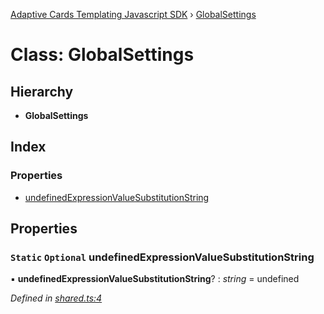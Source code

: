 [Adaptive Cards Templating Javascript SDK](../README.md) › [GlobalSettings](globalsettings.md)

# Class: GlobalSettings

## Hierarchy

* **GlobalSettings**

## Index

### Properties

* [undefinedExpressionValueSubstitutionString](globalsettings.md#static-optional-undefinedexpressionvaluesubstitutionstring)

## Properties

### `Static` `Optional` undefinedExpressionValueSubstitutionString

▪ **undefinedExpressionValueSubstitutionString**? : *string* = undefined

*Defined in [shared.ts:4](https://github.com/microsoft/AdaptiveCards/blob/689f58229/source/nodejs/adaptivecards-templating/src/shared.ts#L4)*

